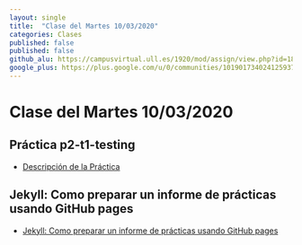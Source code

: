 ```yaml
---
layout: single
title:  "Clase del Martes 10/03/2020"
categories: Clases
published: false
published: false
github_alu: https://campusvirtual.ull.es/1920/mod/assign/view.php?id=187733
google_plus: https://plus.google.com/u/0/communities/101901734024125937720
---
```


# Clase del Martes 10/03/2020


## Práctica p2-t1-testing

* [Descripción de la Práctica]({{site.baseurl}}/tema1-introduccion-a-javascript/practicas/p2-t1-testing/)


## Jekyll: Como preparar un informe de prácticas usando GitHub pages

* [Jekyll: Como preparar un informe de prácticas usando GitHub pages]({{site.baseurl}}/tema1-introduccion-a-javascript/preparar-informe-de-practicas-con-ghpages)
